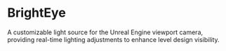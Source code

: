 # BrightEye
A customizable light source for the Unreal Engine viewport camera, providing real-time lighting adjustments to enhance level design visibility.
